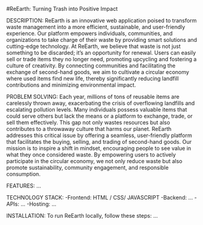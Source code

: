 #ReEarth: Turning Trash into Positive Impact

DESCRIPTION:
ReEarth is an innovative web application poised to transform waste management into a more efficient, sustainable, and user-friendly experience. Our platform empowers individuals, communities, and organizations to take charge of their waste by providing smart solutions and cutting-edge technology. At ReEarth, we believe that waste is not just something to be discarded; it’s an opportunity for renewal. Users can easily sell or trade items they no longer need, promoting upcycling and fostering a culture of creativity. By connecting communities and facilitating the exchange of second-hand goods, we aim to cultivate a circular economy where used items find new life, thereby significantly reducing landfill contributions and minimizing environmental impact.

PROBLEM SOLVING:
Each year, millions of tons of reusable items are carelessly thrown away, exacerbating the crisis of overflowing landfills and escalating pollution levels. Many individuals possess valuable items that could serve others but lack the means or a platform to exchange, trade, or sell them effectively. This gap not only wastes resources but also contributes to a throwaway culture that harms our planet. ReEarth addresses this critical issue by offering a seamless, user-friendly platform that facilitates the buying, selling, and trading of second-hand goods. Our mission is to inspire a shift in mindset, encouraging people to see value in what they once considered waste. By empowering users to actively participate in the circular economy, we not only reduce waste but also promote sustainability, community engagement, and responsible consumption. 

FEATURES:
  ...
  
TECHNOLOGY STACK:
-Frontend:
  HTML / CSS/ JAVASCRIPT
-Backend:
  ...
-APIs:
  ...
-Hosting:
  ...

INSTALLATION:
To run ReEarth locally, follow these steps:
...




